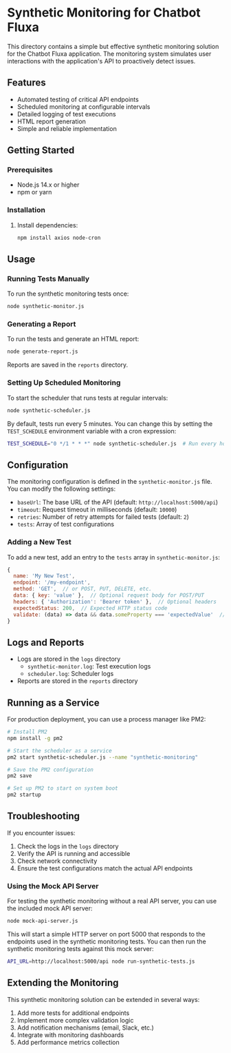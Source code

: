 # Synthetic Monitoring for Chatbot Fluxa

This directory contains a simple but effective synthetic monitoring solution for the Chatbot Fluxa application. The monitoring system simulates user interactions with the application's API to proactively detect issues.

## Features

- Automated testing of critical API endpoints
- Scheduled monitoring at configurable intervals
- Detailed logging of test executions
- HTML report generation
- Simple and reliable implementation

## Getting Started

### Prerequisites

- Node.js 14.x or higher
- npm or yarn

### Installation

1. Install dependencies:
   ```bash
   npm install axios node-cron
   ```

## Usage

### Running Tests Manually

To run the synthetic monitoring tests once:

```bash
node synthetic-monitor.js
```

### Generating a Report

To run the tests and generate an HTML report:

```bash
node generate-report.js
```

Reports are saved in the `reports` directory.

### Setting Up Scheduled Monitoring

To start the scheduler that runs tests at regular intervals:

```bash
node synthetic-scheduler.js
```

By default, tests run every 5 minutes. You can change this by setting the `TEST_SCHEDULE` environment variable with a cron expression:

```bash
TEST_SCHEDULE="0 */1 * * *" node synthetic-scheduler.js  # Run every hour
```

## Configuration

The monitoring configuration is defined in the `synthetic-monitor.js` file. You can modify the following settings:

- `baseUrl`: The base URL of the API (default: `http://localhost:5000/api`)
- `timeout`: Request timeout in milliseconds (default: `10000`)
- `retries`: Number of retry attempts for failed tests (default: `2`)
- `tests`: Array of test configurations

### Adding a New Test

To add a new test, add an entry to the `tests` array in `synthetic-monitor.js`:

```javascript
{
  name: 'My New Test',
  endpoint: '/my-endpoint',
  method: 'GET',  // or POST, PUT, DELETE, etc.
  data: { key: 'value' },  // Optional request body for POST/PUT
  headers: { 'Authorization': 'Bearer token' },  // Optional headers
  expectedStatus: 200,  // Expected HTTP status code
  validate: (data) => data && data.someProperty === 'expectedValue'  // Validation function
}
```

## Logs and Reports

- Logs are stored in the `logs` directory
  - `synthetic-monitor.log`: Test execution logs
  - `scheduler.log`: Scheduler logs
- Reports are stored in the `reports` directory

## Running as a Service

For production deployment, you can use a process manager like PM2:

```bash
# Install PM2
npm install -g pm2

# Start the scheduler as a service
pm2 start synthetic-scheduler.js --name "synthetic-monitoring"

# Save the PM2 configuration
pm2 save

# Set up PM2 to start on system boot
pm2 startup
```

## Troubleshooting

If you encounter issues:

1. Check the logs in the `logs` directory
2. Verify the API is running and accessible
3. Check network connectivity
4. Ensure the test configurations match the actual API endpoints

### Using the Mock API Server

For testing the synthetic monitoring without a real API server, you can use the included mock API server:

```bash
node mock-api-server.js
```

This will start a simple HTTP server on port 5000 that responds to the endpoints used in the synthetic monitoring tests. You can then run the synthetic monitoring tests against this mock server:

```bash
API_URL=http://localhost:5000/api node run-synthetic-tests.js
```

## Extending the Monitoring

This synthetic monitoring solution can be extended in several ways:

1. Add more tests for additional endpoints
2. Implement more complex validation logic
3. Add notification mechanisms (email, Slack, etc.)
4. Integrate with monitoring dashboards
5. Add performance metrics collection
